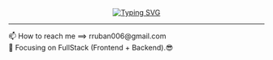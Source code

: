 <div>
   <div align="center"> 
    <a href="https://git.io/typing-svg"> 
       <img src="https://readme-typing-svg.demolab.com?font=Fira+Code&duration=2000&pause=1000&width=435&lines=%F0%9F%91%8B+Hi+there+;I%E2%80%99m+RubanRavikumar" alt="Typing SVG" />
    </a>  
   </div>
   <hr>
   <div> 
     📫 How to reach me ==> <span> rruban006@gmail.com </span>
   </div>
   <div>
      🔭 Focusing on FullStack (Frontend + Backend).😎
   </div>
</div>
